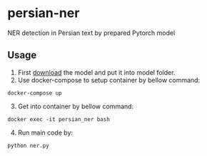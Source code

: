 # persian-ner
NER detection in Persian text by prepared Pytorch model


## Usage

1. First [download](https://foveo-video.s3.ca-central-1.amazonaws.com/stream/ner_pytorch_model.bin) the model and put it into model folder.
2. Use docker-compose to setup container by bellow command:
```
docker-compose up
```
3. Get into container by bellow command:
```
docker exec -it persian_ner bash
```
4. Run main code by:
```
python ner.py
```


